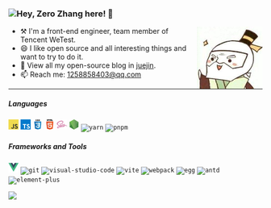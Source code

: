 ### <img src="https://emojis.slackmojis.com/emojis/images/1621024394/39092/cat-roll.gif?1621024394" width="28" />Hey, Zero Zhang here! 👋

<img align="right" width="130" src="./assets/yeye (2).jpg">

- :hammer_and_pick: I'm a front-end engineer, team member of Tencent WeTest.
- 😄 I like open source and all interesting things and want to try to do it.
- 🌱 View all my open-source blog in [juejin](https://juejin.cn/user/88440035084071/posts).
- 📫 Reach me: 1258858403@qq.com
---
##### Languages
<!-- languages:start -->
<!-- prettier-ignore-start -->
<!-- markdownlint-disable -->
<code><img height="20" src="https://raw.githubusercontent.com/github/explore/80688e429a7d4ef2fca1e82350fe8e3517d3494d/topics/javascript/javascript.png" alt="javascript" /></code>
<code><img height="20" src="https://raw.githubusercontent.com/github/explore/80688e429a7d4ef2fca1e82350fe8e3517d3494d/topics/typescript/typescript.png" alt="typescript" /></code>
<code><img height="20" src="https://raw.githubusercontent.com/github/explore/80688e429a7d4ef2fca1e82350fe8e3517d3494d/topics/css/css.png" alt="css" /></code>
<code><img height="20" src="https://raw.githubusercontent.com/github/explore/80688e429a7d4ef2fca1e82350fe8e3517d3494d/topics/html/html.png" alt="html" /></code>
<code><img height="20" src="https://raw.githubusercontent.com/github/explore/80688e429a7d4ef2fca1e82350fe8e3517d3494d/topics/sass/sass.png" alt="sass" /></code>
<code><img height="20" src="https://raw.githubusercontent.com/github/explore/80688e429a7d4ef2fca1e82350fe8e3517d3494d/topics/nodejs/nodejs.png" alt="nodejs" /></code>
<code><img height="20" width="20" src="https://avatars.githubusercontent.com/u/22247014?s=200&v=4" alt="yarn" /></code>
<code><img height="20" src="https://d33wubrfki0l68.cloudfront.net/2f3acb83b7d2349f2194bc38c0f22f295908dc33/6a6e6/zh/img/pnpm-no-name-with-frame.svg" alt="pnpm" /></code>
<!-- markdownlint-restore -->
<!-- prettier-ignore-end -->
<!-- languages:end -->
##### Frameworks and Tools
<!-- tools:start -->
<!-- prettier-ignore-start -->
<!-- markdownlint-disable -->
<code><img height="20" src="https://raw.githubusercontent.com/github/explore/80688e429a7d4ef2fca1e82350fe8e3517d3494d/topics/vue/vue.png" alt="vue" /></code>
<code><img height="22" src="https://git-scm.com/images/logos/logomark-orange@2x.png" alt="git" /></code>
<code><img height="20" src="https://upload.wikimedia.org/wikipedia/commons/thumb/9/9a/Visual_Studio_Code_1.35_icon.svg/768px-Visual_Studio_Code_1.35_icon.svg.png?20210804221519" alt="visual-studio-code" /></code>
<code><img height="20" src="https://vitejs.dev/logo.svg" alt="vite" /></code>
<code><img height="22" src="https://webpack.js.org/icon-square-small.85ba630cf0c5f29ae3e3.svg" alt="webpack" /></code>
<code><img height="20" src="https://eggjs.github.io/logo.svg" alt="egg" /></code>
<code><img height="20" src="https://www.antdv.com/assets/logo.1ef800a8.svg" alt="antd" /></code>
<code><img height="20" src="https://avatars.githubusercontent.com/u/68583457?s=200&v=4" alt="element-plus" /></code>
<!-- markdownlint-restore -->
<!-- prettier-ignore-end -->
<!-- tools:end -->


<img src="https://github-readme-stats-ouuan.vercel.app/api?username=Zhangyao719&show_icons=true">

<!--
**Zhangyao719/Zhangyao719** is a ✨ _special_ ✨ repository because its `README.md` (this file) appears on your GitHub profile.

Here are some ideas to get you started:
- :hammer_and_pick: TypeScript / Vue / Nodejs / Egg / vite/webpack / 
- 🔭 I’m currently working on ...
- 🌱 I’m currently learning ...
- 👯 I’m looking to collaborate on ...
- 🤔 I’m looking for help with ...
- 💬 Ask me about ...
- 📫 How to reach me: ...
- 😄 Pronouns: ...
- ⚡ Fun fact: ...
<img align="right" width="50%" src="https://github-readme-stats-ouuan.vercel.app/api?username=Zhangyao719&theme=dark&show_icons=true">
![](https://metrics.lecoq.io/Zhangyao719#gh-dark-mode-only)
-->

